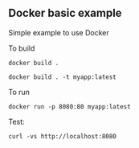 ## Docker basic example

Simple example to use Docker 

To build 
``` 
docker build . 
```
```
docker build . -t myapp:latest
```

To run
```
docker run -p 8080:80 myapp:latest
``` 

Test:
```
curl -vs http://localhost:8080
``` 


